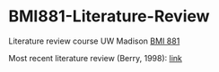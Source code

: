 # BMI881-Literature-Review
Literature review course UW Madison [BMI 881](https://kbroman.org/BMI881/)

Most recent literature review (Berry, 1998): [link](https://github.com/gruenloht-ds/BMI881-Literature-Review/blob/main/benefits_and_risks_of_screening_mammography_for_women_in_their_forties-Berry-1998.docx)
